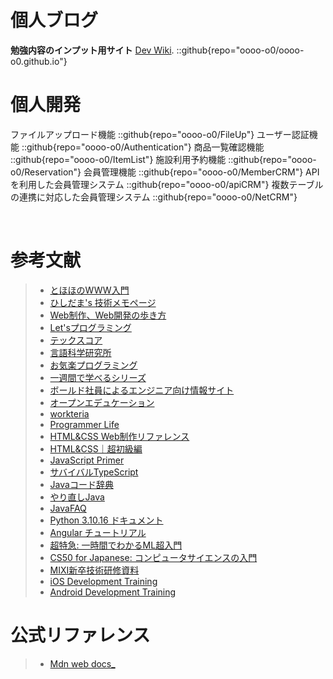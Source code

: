 # 個人ブログ
**勉強内容のインプット用サイト** [Dev Wiki](https://oooo-o0.github.io/).
::github{repo="oooo-o0/oooo-o0.github.io"}
<br>

# 個人開発
ファイルアップロード機能
::github{repo="oooo-o0/FileUp"}
ユーザー認証機能
::github{repo="oooo-o0/Authentication"}
商品一覧確認機能
::github{repo="oooo-o0/ItemList"}
施設利用予約機能
::github{repo="oooo-o0/Reservation"}
会員管理機能
::github{repo="oooo-o0/MemberCRM"}
APIを利用した会員管理システム
::github{repo="oooo-o0/apiCRM"}
複数テーブルの連携に対応した会員管理システム
::github{repo="oooo-o0/NetCRM"}

<br>

# 参考文献
> - [とほほのWWW入門](https://www.tohoho-web.com/www.htm) 
> - [ひしだま's 技術メモページ](https://www.ne.jp/asahi/hishidama/home/tech/)
> - [Web制作、Web開発の歩き方](https://baapuro.com/)
> - [Let'sプログラミング](https://www.javadrive.jp/)
> - [テックスコア](https://www.techscore.com/)
> - [言語科学研究所](https://www.bohyoh.com/index.html)
> - [お気楽プログラミング](https://www.nct9.ne.jp/m_hiroi/index.html)
> - [一週間で学べるシリーズ](https://sevendays-study.com/)
> - [ボールド社員によるエンジニア向け情報サイト](https://www.bold.ne.jp/engineer-club/category/technical)
> - [オープンエデュケーション](https://tmytokai.github.io/open-ed/)
> - [workteria](https://workteria.forward-soft.co.jp/blog/author/C00007)
> - [Programmer Life](https://programmer-life.work/)
> - [HTML&CSS Web制作リファレンス](https://www.tagindex.com/)
> - [HTML&CSS｜超初級編](https://webliker.info/material_cat/html-css-beginner/)
> - [JavaScript Primer](https://jsprimer.net/)
> - [サバイバルTypeScript](https://typescriptbook.jp/)
> - [Javaコード辞典](https://java-code.jp/)
> - [やり直しJava](https://relearn-java.netlify.app/)
> - [JavaFAQ](https://raigar.main.jp/java/faq/javafaq.html)
> - [Python 3.10.16 ドキュメント](https://docs.python.org/ja/3.10/index.html)
> - [Angular チュートリアル](https://angular.jp/tutorials/learn-angular)
> - [超特急: 一時間でわかるML超入門](https://esumii.github.io/min-caml/index2.html)
> - [CS50 for Japanese: コンピュータサイエンスの入門](https://cs50.jp/)
> - [MIXI新卒技術研修資料](https://mixi-developers.mixi.co.jp/23-technical-training-20a6f610140c)
> - [iOS Development Training](https://github.com/mixi-inc/iOSTraining)
> - [Android Development Training](https://github.com/mixi-inc/AndroidTraining)


# 公式リファレンス
> - [Mdn web docs_](https://developer.mozilla.org/ja/docs/Web)
